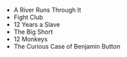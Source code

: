 - A River Runs Through It
- Fight Club
- 12 Years a Slave
- The Big Short
- 12 Monkeys
- The Curious Case of Benjamin Button

